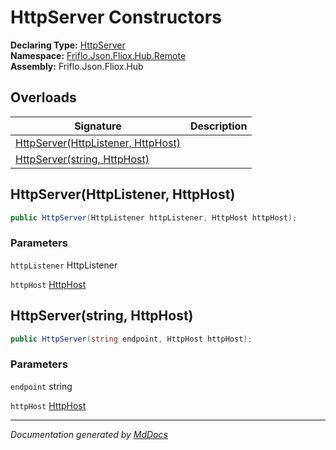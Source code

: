 ﻿<!--  
  <auto-generated>   
    The contents of this file were generated by a tool.  
    Changes to this file may be list if the file is regenerated  
  </auto-generated>   
-->

# HttpServer Constructors

**Declaring Type:** [HttpServer](../index.md)  
**Namespace:** [Friflo.Json.Fliox.Hub.Remote](../../index.md)  
**Assembly:** Friflo.Json.Fliox.Hub

## Overloads

| Signature                                                              | Description |
| ---------------------------------------------------------------------- | ----------- |
| [HttpServer(HttpListener, HttpHost)](#httpserverhttplistener-httphost) |             |
| [HttpServer(string, HttpHost)](#httpserverstring-httphost)             |             |

## HttpServer(HttpListener, HttpHost)

```csharp
public HttpServer(HttpListener httpListener, HttpHost httpHost);
```

### Parameters

`httpListener`  HttpListener

`httpHost`  [HttpHost](../../HttpHost/index.md)

## HttpServer(string, HttpHost)

```csharp
public HttpServer(string endpoint, HttpHost httpHost);
```

### Parameters

`endpoint`  string

`httpHost`  [HttpHost](../../HttpHost/index.md)

___

*Documentation generated by [MdDocs](https://github.com/ap0llo/mddocs)*
